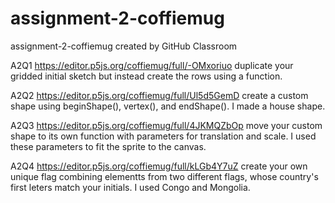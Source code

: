 # assignment-2-coffiemug
assignment-2-coffiemug created by GitHub Classroom

A2Q1
https://editor.p5js.org/coffiemug/full/-OMxoriuo
duplicate your gridded initial sketch but instead create the rows using a function.

A2Q2
https://editor.p5js.org/coffiemug/full/Ul5d5GemD
create a custom shape using beginShape(), vertex(), and endShape(). I made a house shape.

A2Q3
https://editor.p5js.org/coffiemug/full/4JKMQZbOp
move your custom shape to its own function with parameters for translation and scale. I used these parameters to fit the sprite to the canvas.

A2Q4
https://editor.p5js.org/coffiemug/full/kLGb4Y7uZ
create your own unique flag combining elementts from two different flags, whose country's first leters match your initials. I used Congo and Mongolia.
